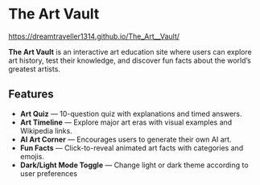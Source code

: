 # The Art Vault
https://dreamtraveller1314.github.io/The_Art__Vault/

**The Art Vault** is an interactive art education site where users can explore art history, test their knowledge, and discover fun facts about the world’s greatest artists.

## Features

-  **Art Quiz** — 10-question quiz with explanations and timed answers.
-  **Art Timeline** — Explore major art eras with visual examples and Wikipedia links.
-  **AI Art Corner** — Encourages users to generate their own AI art.
-  **Fun Facts** — Click-to-reveal animated art facts with categories and emojis.
-  **Dark/Light Mode Toggle** — Change light or dark theme according to user preferences
